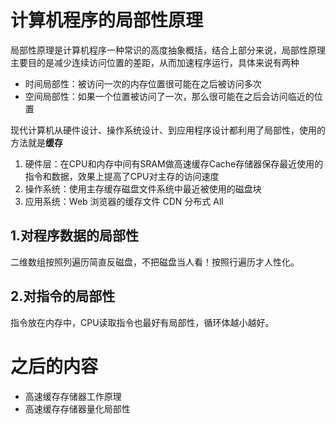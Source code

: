 # 计算机程序的局部性原理

局部性原理是计算机程序一种常识的高度抽象概括，结合上部分来说，局部性原理主要目的是减少连续访问位置的差距，从而加速程序运行，具体来说有两种

- 时间局部性：被访问一次的内存位置很可能在之后被访问多次
- 空间局部性：如果一个位置被访问了一次，那么很可能在之后会访问临近的位置

现代计算机从硬件设计、操作系统设计、到应用程序设计都利用了局部性，使用的方法就是**缓存**

1. 硬件层：在CPU和内存中间有SRAM做高速缓存Cache存储器保存最近使用的指令和数据，效果上提高了CPU对主存的访问速度
2. 操作系统：使用主存缓存磁盘文件系统中最近被使用的磁盘块
3. 应用系统：Web 浏览器的缓存文件 CDN 分布式 All

## 1.对程序数据的局部性

二维数组按照列遍历简直反磁盘，不把磁盘当人看！按照行遍历才人性化。

## 2.对指令的局部性

指令放在内存中，CPU读取指令也最好有局部性，循环体越小越好。

# 之后的内容

- 高速缓存存储器工作原理
- 高速缓存存储器量化局部性